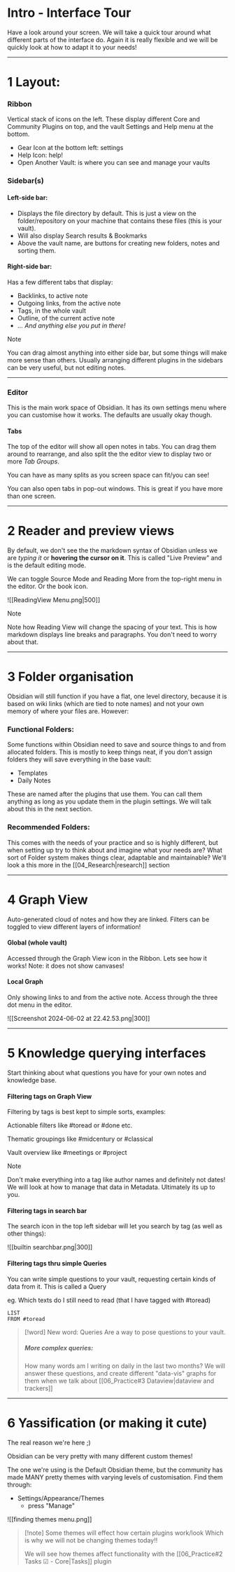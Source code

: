 # Intro - Interface Tour

Have a look around your screen. We will take a quick tour around what different parts of the interface do. Again it is really flexible and we will be quickly look at how to adapt it to your needs!

---
# 1  Layout: 
### Ribbon 
Vertical stack of icons on the left. These display different Core and Community Plugins on top, and the vault Settings and Help menu at the bottom.

- Gear Icon at the bottom left: settings
- Help Icon: help!
- Open Another Vault: is where you can see and manage your vaults
### Sidebar(s)
#### Left-side bar:
- Displays the file directory by default. This is just a view on the folder/repository on your machine that contains these files (this is your vault). 
- Will also display Search results & Bookmarks
- Above the vault name, are buttons for creating new folders, notes and sorting them.
#### Right-side bar:
Has a few different tabs that display:
- Backlinks, to active note
- Outgoing links, from the active note
- Tags, in the whole vault
- Outline, of the current active note
- *... And anything else you put in there!*

> [!note]
> You can drag almost anything into either side bar, but some things will make more sense than others. Usually arranging different plugins in the sidebars can be very useful, but not editing notes.

---
### Editor
This is the main work space of Obsidian. It has its own settings menu where you can customise how it works. The defaults are usually okay though.
#### Tabs
The top of the editor will show all open notes in tabs. You can drag them around to rearrange, and also split the the editor view to display two or more *Tab Groups*.

You can have as many splits as you screen space can fit/you can see!

You can also open tabs in pop-out windows. This is great if you have more than one screen.

___
# 2 Reader and preview views
By default, we don't see the the markdown syntax of Obsidian unless we are *typing it* or **hovering the cursor on it**. This is called "Live Preview" and is the default editing mode.

We can toggle Source Mode and Reading More from the top-right menu in the editor. Or the book icon.


![[ReadingView Menu.png|500]]

> [!note] 
> Note how Reading View will change the spacing of your text. This is how markdown displays line breaks and paragraphs. You don't need to worry about that.

___
# 3 Folder organisation
Obsidian will still function if you have a flat, one level directory, because it is based on wiki links (which are tied to note names) and not your own memory of where your files are. However:
### Functional Folders:
Some functions within Obsidian need to save and source things to and from allocated folders. This is mostly to keep things neat, if you don't assign folders they will save everything in the base vault:
- Templates
- Daily Notes 

These are named after the plugins that use them. You can call them anything as long as you update them in the plugin settings. We will talk about this in the next section.
### Recommended Folders:
This comes with the needs of your practice and so is highly different, but when setting up try to think about and imagine what your needs are? What sort of Folder system makes things clear, adaptable and maintainable? We'll look a this more in the [[04_Research|research]] section

---
# 4 Graph View
Auto-generated cloud of notes and how they are linked. Filters can be toggled to view different layers of information!
#### Global (whole vault)
Accessed through the Graph View icon in the Ribbon. Lets see how it works!
Note: it does not show canvases!
#### Local Graph
Only showing links to and from the active note.
Access through the three dot menu in the editor.

![[Screenshot 2024-06-02 at 22.42.53.png|300]]

___
# 5 Knowledge querying interfaces
Start thinking about what questions you have for your own notes and knowledge base. 
#### Filtering tags on Graph View
Filtering by tags is best kept to simple sorts, examples: 

Actionable filters like
#toread or #done etc. 

Thematic groupings like
#midcentury or #classical

Vault overview like
#meetings or #project 

> [!note] 
>Don't make everything into a tag like author names and definitely not dates!  We will look at how to manage that data in Metadata. 
>Ultimately its up to you.
#### Filtering tags in search bar
The search icon in the top left sidebar will let you search by tag (as well as other things):

![[builtin searchbar.png|300]]
#### Filtering tags thru simple Queries 
You can write simple questions to your vault, requesting certain kinds of data from it. This is called a Query

eg.
Which texts do I still need to read (that I have tagged with #toread)

```dataview
LIST
FROM #toread 
```

> [!word] New word: Queries 
> Are a way to pose questions to your vault.
> ##### More complex queries: 
> How many words am I writing on daily in the last two months? 
> We will answer these questions, and create different "data-vis" graphs for them when we talk about [[06_Practice#3 Dataview|dataview and trackers]]

___
# 6 Yassification (or making it cute)
The real reason we're here ;) 

Obsidian can be very pretty with many different custom themes! 

The one we're using is the Default Obsidian theme, but the community has made MANY pretty themes with varying levels of customisation. Find them through:

- Settings/Appearance/Themes
	- press "Manage"

![[finding themes menu.png]]

> [!note] Some themes will effect how certain plugins work/look
> Which is why we will not be changing themes today!!
> 
> We will see how themes affect functionality with the [[06_Practice#2 Tasks ☑ - Core|Tasks]] plugin

